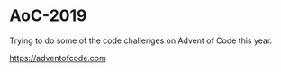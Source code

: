 # AoC-2019
Trying to do some of the code challenges on Advent of Code this year.

https://adventofcode.com
